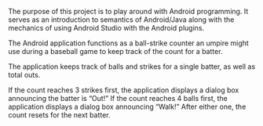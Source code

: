 

The purpose of this project is to play around with Android programming. It serves as an introduction to semantics of Android/Java along with the mechanics of using Android Studio with the Android plugins.

The Android application functions as a ball-strike counter an umpire might use during a baseball game to keep track of the count for a batter.

The application keeps track of balls and strikes for a single batter, as well as total outs.

If the count reaches 3 strikes first, the application displays a dialog box announcing the batter is “Out!” If the count reaches 4 balls first, the application displays a dialog box announcing “Walk!” After either one, the count resets for the next batter.
